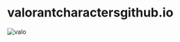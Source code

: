 # valorantcharactersgithub.io
![valo](https://user-images.githubusercontent.com/79762394/138640709-68bd07d1-6fa3-4730-b26f-e938bbb8a642.PNG)
